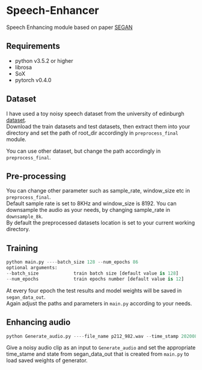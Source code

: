 # Speech-Enhancer
Speech Enhancing module based on paper [SEGAN](https://arxiv.org/abs/1703.09452)

## Requirements
- python v3.5.2 or higher
- librosa
- SoX
- pytorch v0.4.0

## Dataset
I have used a toy noisy speech dataset from the university of edinburgh [dataset](https://datashare.is.ed.ac.uk/handle/10283/1942).     
Download the train datasets and test datasets, then extract them into your directory and set the path of root_dir accordingly in `preprocess_final` module.


You can use other dataset, but change the path accordingly in `preprocess_final`.

## Pre-processing
You can change other parameter such as sample_rate, window_size etc in `preprocess_final`.    
Default sample rate is set to 8KHz and window_size is 8192. You can downsample the audio as your needs, by changing sample_rate in `downsample_8k`.   
By default the preprocessed datasets location is set to your current working directory.

## Training

```python
python main.py ----batch_size 128 --num_epochs 86
optional arguments:
--batch_size             train batch size [default value is 128]
--num_epochs             train epochs number [default value is 12]
```
At every four epoch the test results and model weights will be saved in `segan_data_out`.    
Again adjust the paths and parameters in `main.py` according to your needs.  

## Enhancing audio

```python
python Generate_audio.py ----file_name p212_982.wav --time_stamp 20200816_0531 --state state-5.pkl
```
Give a noisy audio clip as an input to `Generate_audio` and set the appropriate time_stame and state from segan_data_out that is created from `main.py` to load saved weights of generator.
